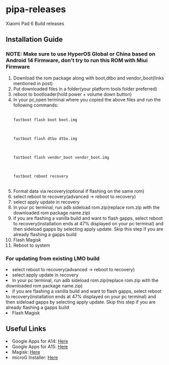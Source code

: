 # pipa-releases
Xiaomi Pad 6 Build releases

<h2>Installation Guide</h1>
<div>
<h3>NOTE: Make sure to use HyperOS Global or China based on Android 14 Firmware, don't try to run this ROM with Miui Firmware</h2>
  <ol>
    <li>Download the rom package along with boot,dtbo and vendor_boot(links mentioned in post)</li>
    <li>Put downloaded files in a folder(your platform tools folder preferred)</li>
    <li>reboot to bootloader(hold power + volume down button)</li>
    <li>In your pc,open terminal where you copied the above files and run the following commands:</li>
<br>
    
    fastboot flash boot boot.img
<br>

    fastboot flash dtbo dtbo.img
<br>
    
    fastboot flash vendor_boot vendor_boot.img
 <br>
 
    fastboot reboot recovery
<br>
    <li>Format data via recovery(optional if flashing on the same rom)</li>
    <li>select reboot to recovery(advanced -> reboot to recovery)</li>
    <li>select apply update in recovery</li>
    <li>In your pc terminal, run adb sideload rom.zip(replace rom.zip with the downloaded rom package name.zip)</li>
    <li>if you are flashing a vanilla build and want to flash gapps, select reboot to recovery(installation ends at 47% displayed on your pc terminal) and then sideload gapps by selecting apply update. Skip this step if you are already flashing a gapps build</li>
    <li>Flash Magisk</li>
    <li>Reboot to system</li>
  </ol>
<h3>For updating from existing LMO build</h2>
    <li>select reboot to recovery(advanced -> reboot to recovery)</li>
    <li>select apply update in recovery</li>
    <li>In your pc terminal, run adb sideload rom.zip(replace rom.zip with the downloaded rom package name.zip)</li>
    <li>if you are flashing a vanilla build and want to flash gapps, select reboot to recovery(installation ends at 47% displayed on your pc terminal) and then sideload gapps by selecting apply update. Skip this step if you are already flashing a gapps build</li>
    <li>Flash Magisk</li>

</div>

<h2>Useful Links</h1>
<li>Google Apps for A14:  <a href="https://github.com/MindTheGapps/14.0.0-arm64/releases">Here</a></li>
<li>Google Apps for A15:  <a href="https://github.com/MindTheGapps/15.0.0-arm64/releases">Here</a></li>
<li>Magisk:  <a href="https://github.com/topjohnwu/magisk/releases">Here</a></li>
<li>microG Installer:  <a href="https://github.com/nift4/microg_installer_revived">Here</a></li>

<div>
</div>
<br>
